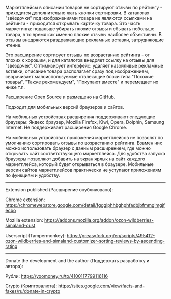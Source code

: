 Маркетплейсы в описании товаров не сортируют отзывы по рейтингу - приходится дополнительно жать кнопки сортировки. В каталогах "звёздочки" под изображениями товара не являются ссылками на рейтинги - приходится открывать карточку товара. Это часть маркетинга: подальше убирать плохие отзывы и сбывать побольше товара, в то время как именно плохие отзывы наиболее объективны. В отзывы внедряются раздражающие рекламные вставки, затрудняющие чтение.

Это расширение сортирует отзывы по возрастанию рейтинга - от плохих к хорошим, и для каталогов внедряет ссылку на отзывы для "звёздочек". Оптимизирует интерфейс: удаляет назойливые рекламные вставки, описание товара располагает сразу под изображением, сворачивает малоиспользуемые отвлекащие блоки типа "Похожие товары", "Также рекомендуем", "Покупают вместе" и перемещает их ниже т.п.

Расширение Open Source и размещено на GitHub.

Подходит для мобильных версий браузеров и сайтов.

На мобильных устройствах расширения поддерживают следующие браузеры: Яндекс браузер, Mozilla Firefox, Kiwi, Opera, Dolphin, Samsung Internet. Не поддерживает расширения Google Chrome. 

На мобильных устройствах приложения маркетплейсов не позволят по умолчанию сортировать отзывы по возрастанию рейтинга. Взамен них можно использовать браузер с данным расширением, где можно открывать сайт соответствующего маркетплейса. Для удобства запуска браузеры позволяют добавить на экран ярлык на сайт каждого маркетплейса, который будет открываться в браузере. Мобильные версии сайтов маркетплейсов практически не уступают приложениям по функциям и удобству.

************

Extension published (Расширение опубликовано):

Chrome extension:
https://chromewebstore.google.com/detail/fggglphhbghphfadbjbfmmglmgjfecbo

Mozilla extension:
https://addons.mozilla.org/addon/ozon-wildberries-simaland-cust

Userscript (Tampermonkey):
https://greasyfork.org/en/scripts/495412-ozon-wildberries-and-simaland-customizer-sorting-reviews-by-ascending-rating

************

Donate the development and the author (Поддержать разработку и автора):

Рубли:
https://yoomoney.ru/to/4100117799116116

Crypto (Криптовалюта):
https://sites.google.com/view/facts-and-fakes/ru/donate-in-crypto
